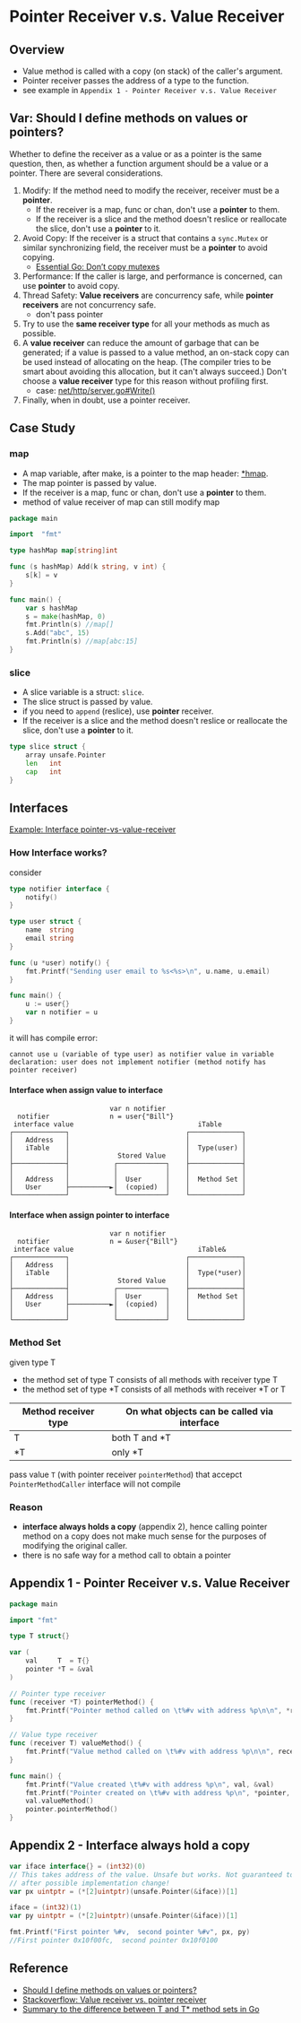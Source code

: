 # Pointer Receiver v.s. Value Receiver

## Overview
- Value method is called with a copy (on stack) of the caller's argument.
- Pointer receiver passes the address of a type to the function.
- see example in `Appendix 1 - Pointer Receiver v.s. Value Receiver`

## Var: Should I define methods on values or pointers?
Whether to define the receiver as a value or as a pointer is the same question, then, as whether a function argument should be a value or a pointer. There are several considerations.

1. Modify: If the method need to modify the receiver, receiver must be a **pointer**.
    - If the receiver is a map, func or chan, don't use a **pointer** to them.
    - If the receiver is a slice and the method doesn't reslice or reallocate the slice, don't use a **pointer** to it.
2. Avoid Copy: If the receiver is a struct that contains a `sync.Mutex` or similar synchronizing field, the receiver must be a **pointer** to avoid copying.
    - [ Essential Go: Don’t copy mutexes](https://www.programming-books.io/essential/go/mutex-gotchas-1c78058100ed4b45aab9461f69c05ecd#3968befb-6d13-46b8-819c-459f9df67793)
3. Performance: If the caller is large, and performance is concerned, can use **pointer** to avoid copy.
4. Thread Safety: **Value receivers** are concurrency safe, while **pointer receivers** are not concurrency safe.
    - don't pass pointer 
5. Try to use the **same receiver type** for all your methods as much as possible.
6. A **value receiver** can reduce the amount of garbage that can be generated; if a value is passed to a value method, an on-stack copy can be used instead of allocating on the heap. (The compiler tries to be smart about avoiding this allocation, but it can't always succeed.) Don't choose a **value receiver** type for this reason without profiling first.
    - case: [net/http/server.go#Write()](https://github.com/golang/go/blob/a1053ed6107a8301a62be9d1f2da8fa387bfefea/src/net/http/server.go#L713-L718)
7. Finally, when in doubt, use a pointer receiver.

## Case Study
### map
- A map variable, after make, is a pointer to the map header: [*hmap](https://go.dev/src/runtime/map.go). 
- The map pointer is passed by value.
- If the receiver is a map, func or chan, don't use a **pointer** to them.
- method of value receiver of map can still modify map 
```go
package main

import  "fmt"

type hashMap map[string]int

func (s hashMap) Add(k string, v int) {
    s[k] = v
}

func main() {
    var s hashMap
    s = make(hashMap, 0)
    fmt.Println(s) //map[]
    s.Add("abc", 15)
    fmt.Println(s) //map[abc:15]
}
```

### slice
- A slice variable is a struct: `slice`. 
- The slice struct is passed by value.
- if you need to `append` (reslice), use **pointer** receiver.
- If the receiver is a slice and the method doesn't reslice or reallocate the slice, don't use a **pointer** to it.
```go
type slice struct {
    array unsafe.Pointer
    len   int
    cap   int
}
```

## Interfaces
[Example: Interface pointer-vs-value-receiver](https://github.com/agronskiy/golang-episodes/tree/main/pointer-vs-value-receiver)

### How Interface works?
consider
```go
type notifier interface {
	notify()
}

type user struct {
	name  string
	email string
}

func (u *user) notify() {
	fmt.Printf("Sending user email to %s<%s>\n", u.name, u.email)
}

func main() {
	u := user{}
	var n notifier = u
}
```

it will has compile error: 
```
cannot use u (variable of type user) as notifier value in variable declaration: user does not implement notifier (method notify has pointer receiver)
```

#### Interface when assign value to interface
```
                         var n notifier
  notifier               n = user{"Bill"}
 interface value                               iTable
┌─────────────┐                             ┌─────────────┐
│   Address   │                             │             │
│   iTable    │                             │  Type(user) │
│             │            Stored Value     │             │
├─────────────┤           ┌────────────┐    ├─────────────┤
│             │           │            │    │             │
│   Address   │           │  User      │    │  Method Set │
│   User      ├──────────►│  (copied)  │    │             │
└─────────────┘           └────────────┘    └─────────────┘
```

#### Interface when assign pointer to interface
```
                         var n notifier
  notifier               n = &user{"Bill"}
 interface value                               iTable&
┌─────────────┐                             ┌─────────────┐
│   Address   │                             │             │
│   iTable    │                             │  Type(*user)│
│             │            Stored Value     │             │
├─────────────┤           ┌────────────┐    ├─────────────┤
│   Address   │           │  User      │    │  Method Set │
│   User      ├──────────►│  (copied)  │    │             │
│             │           │            │    │             │
└─────────────┘           └────────────┘    └─────────────┘
```


### Method Set
given type T
- the method set of type T consists of all methods with receiver type T
- the method set of type *T consists of all methods with receiver *T or T

| Method receiver type | On what objects can be called via interface |
|----------------------|---------------------------------------------|
| T                    | both T and *T                               |
| *T                   | only *T                                     |

pass value `T` (with pointer receiver `pointerMethod`) that accepct `PointerMethodCaller` interface will not compile

### Reason
- **interface always holds a copy** (appendix 2), hence calling pointer method on a copy does not make much sense for the purposes of modifying the original caller.
- there is no safe way for a method call to obtain a pointer



## Appendix 1 - Pointer Receiver v.s. Value Receiver
```go
package main

import "fmt"

type T struct{}

var (
	val     T  = T{}
	pointer *T = &val
)

// Pointer type receiver
func (receiver *T) pointerMethod() {
	fmt.Printf("Pointer method called on \t%#v with address %p\n\n", *receiver, receiver)
}

// Value type receiver
func (receiver T) valueMethod() {
	fmt.Printf("Value method called on \t%#v with address %p\n\n", receiver, &receiver)
}

func main() {
	fmt.Printf("Value created \t%#v with address %p\n", val, &val)
	fmt.Printf("Pointer created on \t%#v with address %p\n", *pointer, pointer)
	val.valueMethod()
	pointer.pointerMethod()
}
```

## Appendix 2 - Interface always hold a copy
```go
var iface interface{} = (int32)(0)
// This takes address of the value. Unsafe but works. Not guaranteed to work
// after possible implementation change!
var px uintptr = (*[2]uintptr)(unsafe.Pointer(&iface))[1]

iface = (int32)(1)
var py uintptr = (*[2]uintptr)(unsafe.Pointer(&iface))[1]

fmt.Printf("First pointer %#v,  second pointer %#v", px, py)
//First pointer 0x10f00fc,  second pointer 0x10f0100
```


## Reference
- [Should I define methods on values or pointers?](https://go.dev/doc/faq#methods_on_values_or_pointers)
- [Stackoverflow: Value receiver vs. pointer receiver](https://stackoverflow.com/questions/27775376/value-receiver-vs-pointer-receiver)
- [Summary to the difference between T and T* method sets in Go](https://gronskiy.com/posts/2020-04-golang-pointer-vs-value-methods/)
